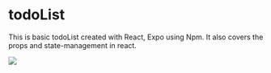 # todoList
This is basic todoList created with React, Expo using Npm. It also covers the props and state-management in react. 


<img src="/images/todoapp.gif">